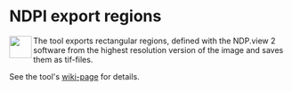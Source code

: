 # NDPI export regions

<img align='left' src="https://camo.githubusercontent.com/8c6723099eb5741d403866becad3bafed04d1af2/687474703a2f2f6465762e6d72692e636e72732e66722f6174746163686d656e74732f646f776e6c6f61642f323237332f6578706f72742d6e6470692d746f6f6c6261722e706e67" height='40'/>

The tool exports rectangular regions, defined with the NDP.view 2 software from the highest resolution version of the image and saves them as tif-files.

See the tool's [wiki-page](https://github.com/MontpellierRessourcesImagerie/imagej_macros_and_scripts/wiki/NDPI_Export_Regions_Tool) for details.
